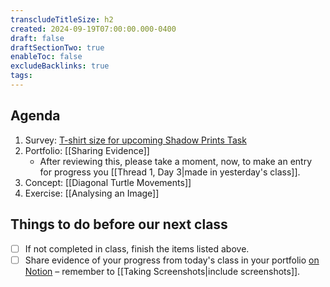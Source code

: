 ```yaml
---
transcludeTitleSize: h2
created: 2024-09-19T07:00:00.000-0400
draft: false
draftSectionTwo: true
enableToc: false
excludeBacklinks: true
tags:
---
```

## Agenda
1. Survey: [T-shirt size for upcoming Shadow Prints Task](https://docs.google.com/forms/d/e/1FAIpQLSegH9kDot1RZjn_r4dJlMzG7267IjrS51LQgZUV8AWK5edLHA/viewform)
2. Portfolio: [[Sharing Evidence]]
	- After reviewing this, please take a moment, now, to make an entry for progress you [[Thread 1, Day 3|made in yesterday's class]].
3. Concept: [[Diagonal Turtle Movements]]
1. Exercise: [[Analysing an Image]]
## Things to do before our next class
- [ ] If not completed in class, finish the items listed above.
- [ ] Share evidence of your progress from today's class in your portfolio [on Notion](https://notion.so) – remember to [[Taking Screenshots|include screenshots]].